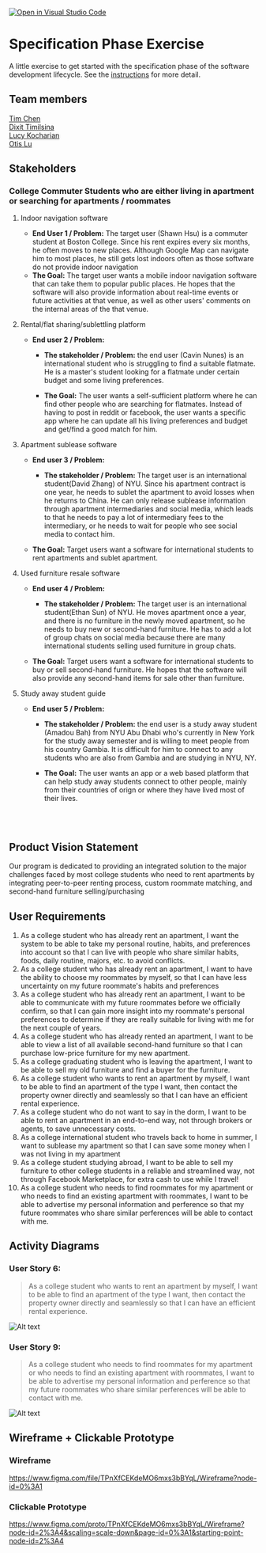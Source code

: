 [![Open in Visual Studio Code](https://classroom.github.com/assets/open-in-vscode-c66648af7eb3fe8bc4f294546bfd86ef473780cde1dea487d3c4ff354943c9ae.svg)](https://classroom.github.com/online_ide?assignment_repo_id=8553966&assignment_repo_type=AssignmentRepo)
# Specification Phase Exercise

A little exercise to get started with the specification phase of the software development lifecycle. See the [instructions](instructions.md) for more detail.

## Team members
[Tim Chen](https://github.com/cty288)</br>
[Dixit Timilsina](https:://github.com/dt1930)</br>
[Lucy Kocharian](https://github.com/Lkochar19)</br>
[Otis Lu](https://github.com/OtisL99)


## Stakeholders

### College Commuter Students who are either living in apartment or searching for apartments / roommates 

1.  Indoor navigation software
    - **End User 1 / Problem:** The target user (Shawn Hsu) is a commuter student at Boston College. Since his rent expires every six months, he often moves to new places. Although Google Map can navigate him to most places, he still gets lost indoors often as those software do not provide indoor navigation
    - **The Goal:**  The target user wants a mobile indoor navigation software that can take them to popular public places. He hopes that the software will also provide information about real-time events or future activities at that venue, as well as other users' comments on the internal areas of the that venue.
  
2.  Rental/flat sharing/sublettling platform
    - **End user 2 / Problem:**
        - **The stakeholder / Problem:** the end user (Cavin Nunes) is an international student who is struggling to find a suitable flatmate. He is a master's student looking for a flatmate under certain budget and some living preferences.

        - **The Goal:** The user wants a self-sufficient platform where he can find other people who are searching for flatmates. Instead of having to post in reddit or facebook, the user wants a specific app where he can update all his living preferences and budget and get/find a good match for him.
  
3. Apartment sublease software
    - **End user 3 / Problem:** 
        - **The stakeholder / Problem:** The target user is an international student(David Zhang) of NYU. Since his apartment contract is one year, he needs to sublet the apartment to avoid losses when he returns to China. He can only release sublease information through apartment intermediaries and social media, which leads to that he needs to pay a lot of intermediary fees to the intermediary, or he needs to wait for people who see social media to contact him.

   - **The Goal:** Target users want a software for international students to rent apartments and sublet apartment.


4. Used furniture resale software
   - **End user 4 / Problem:** 
        - **The stakeholder / Problem:** The target user is an international student(Ethan Sun) of NYU. He moves apartment once a year, and there is no furniture in the newly moved apartment, so he needs to buy new or second-hand furniture. He has to add a lot of group chats on social media because there are many international students selling used furniture in group chats.

   - **The Goal:** Target users want a software for international students to buy or sell second-hand furniture. He hopes that the software will also provide any second-hand items for sale other than furniture.

5.  Study away student guide
    - **End user 5 / Problem:**
        - **The stakeholder / Problem:** the end user is a study away student (Amadou Bah) from NYU Abu Dhabi who's currently in New York for the study away semester and is willing to meet people from his country Gambia. It is difficult for him to connect to any students who are also from Gambia and are studying in NYU, NY.

        - **The Goal:** The user wants an app or a web based platform that can help study away students connect to other people, mainly from their countries of orign or where they have lived most of their lives.

<br/>
<br/>

## Product Vision Statement
Our program is dedicated to providing an integrated solution to the major challenges faced by most college students who need to rent apartments by integrating peer-to-peer renting process, custom roommate matching, and second-hand furniture selling/purchasing

## User Requirements
1. As a college student who has already rent an apartment, I want the system to be able to take my personal routine, habits, and preferences into account so that I can live with people who share similar habits, foods, daily routine, majors, etc. to avoid conflicts.
2. As a college student who has already rent an apartment, I want to have the ability to choose my roommates by myself, so that I can have less uncertainty on my future roommate's habits and preferences
3. As a college student who has already rent an apartment, I want to be able to communicate with my future roommates before we officially confirm, so that I can gain more insight into my roommate's personal preferences to determine if they are really suitable for living with me for the next couple of years.
4. As a college student who has already rented an apartment, I want to be able to view a list of all available second-hand furniture so that I can purchase low-price furniture for my new apartment.
5. As a college graduating student who is leaving the apartment, I want to be able to sell my old furniture and find a buyer for the furniture.
6. As a college student who wants to rent an apartment by myself, I want to be able to find an apartment of the type I want, then contact the property owner directly and seamlessly so that I can have an efficient rental experience.
7. As a college student who do not want to say in the dorm, I want to be able to rent an apartment in an end-to-end way, not through brokers or agents, to save unnecessary costs.
8. As a college international student who travels back to home in summer, I want to sublease my apartment so that I can save some money when I was not living in my apartment
9. As a college student studying abroad, I want to be able to sell my furniture to other college students in a reliable and streamlined way, not through Facebook Marketplace, for extra cash to use while I travel!
10. As a college student who needs to find roommates for my apartment or who needs to find an existing apartment with roommates, I want to be able to advertise my personal information and perference so that my future roommates who share similar perferences will be able to contact with me.


## Activity Diagrams
### User Story 6:
> As a college student who wants to rent an apartment by myself, I want to be able to find an apartment of the type I want, then contact the property owner directly and seamlessly so that I can have an efficient rental experience.

![Alt text](UML6.png?raw=true "Title")

### User Story 9:
> As a college student who needs to find roommates for my apartment or who  needs to find an existing apartment with roommates, I want to be able to  advertise my personal information and perference so that my future roommates who share similar perferences will be able to contact with me.

![Alt text](UML9.png?raw=true "Title")

## Wireframe + Clickable Prototype

### Wireframe
https://www.figma.com/file/TPnXfCEKdeMO6mxs3bBYqL/Wireframe?node-id=0%3A1

### Clickable Prototype
https://www.figma.com/proto/TPnXfCEKdeMO6mxs3bBYqL/Wireframe?node-id=2%3A4&scaling=scale-down&page-id=0%3A1&starting-point-node-id=2%3A4